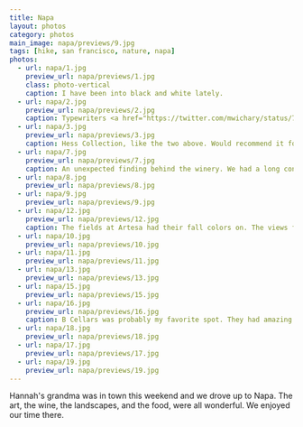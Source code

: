 ```yaml
---
title: Napa
layout: photos
category: photos
main_image: napa/previews/9.jpg
tags: [hike, san francisco, nature, napa]
photos:
  - url: napa/1.jpg
    preview_url: napa/previews/1.jpg
    class: photo-vertical
    caption: I have been into black and white lately.
  - url: napa/2.jpg
    preview_url: napa/previews/2.jpg
    caption: Typewriters <a href="https://twitter.com/mwichary/status/791709895083102209">are cool</a>.
  - url: napa/3.jpg
    preview_url: napa/previews/3.jpg
    caption: Hess Collection, like the two above. Would recommend it for their gallery as much as for their wine.
  - url: napa/7.jpg
    preview_url: napa/previews/7.jpg
    caption: An unexpected finding behind the winery. We had a long conversation about what was the right way to pronounce the owner's last name. I still don't know how.
  - url: napa/8.jpg
    preview_url: napa/previews/8.jpg
  - url: napa/9.jpg
    preview_url: napa/previews/9.jpg
  - url: napa/12.jpg
    preview_url: napa/previews/12.jpg
    caption: The fields at Artesa had their fall colors on. The views from up there were beautiful.
  - url: napa/10.jpg
    preview_url: napa/previews/10.jpg
  - url: napa/11.jpg
    preview_url: napa/previews/11.jpg
  - url: napa/13.jpg
    preview_url: napa/previews/13.jpg
  - url: napa/15.jpg
    preview_url: napa/previews/15.jpg
  - url: napa/16.jpg
    preview_url: napa/previews/16.jpg
    caption: B Cellars was probably my favorite spot. They had amazing food pairings, and their chef even offered to share his lamb shank recipe with me.
  - url: napa/18.jpg
    preview_url: napa/previews/18.jpg
  - url: napa/17.jpg
    preview_url: napa/previews/17.jpg
  - url: napa/19.jpg
    preview_url: napa/previews/19.jpg
---
```


Hannah's grandma was in town this weekend and we drove up to Napa. The art, the wine, the landscapes, and the food, were all wonderful. We enjoyed our time there.
